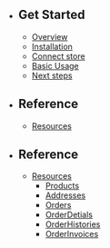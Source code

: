 -   ## Get Started

    -   [Overview](/{{route}}/{{version}}/overview)
    -   [Installation](/{{route}}/{{version}}/installation)
    -   [Connect store](/{{route}}/{{version}}/connect-store)
    -   [Basic Usage](/{{route}}/{{version}}/basic-usage)
    -   [Next steps](/{{route}}/{{version}}/next-steps)

-   ## Reference
    -   [Resources](/{{route}}/{{version}}/resources)
-   ## Reference
    - [Resources](/{{route}}/{{version}}/resources)
      - [Products](/{{route}}/{{version}}/resources/products)
      - [Addresses](/{{route}}/{{version}}/resources/addresses)
      - [Orders](/{{route}}/{{version}}/resources/orders)
      - [OrderDetials](/{{route}}/{{version}}/resources/Orderdetials)
      - [OrderHistories](/{{route}}/{{version}}/resources/Orderhistories)
      - [OrderInvoices](/{{route}}/{{version}}/resources/orderinvoices)

